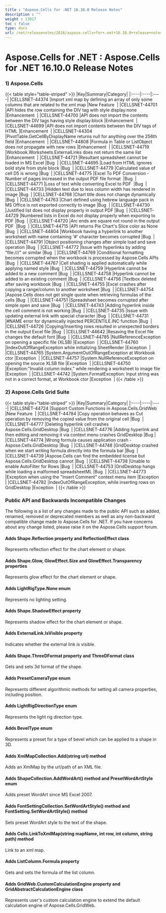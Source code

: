 ```yaml
---
title : "Aspose.Cells for .NET 16.10.0 Release Notes" 
description : "" 
weight : 13017 
toc : false
type: docs
url: /net/releasenotes/2016/aspose.cells+for+.net+16.10.0+release+notes/
---
```


# Aspose.Cells for .NET : Aspose.Cells for .NET 16.10.0 Release Notes


### 1) Aspose.Cells

{{< table style="table-striped" >}}
|Key|Summary|Category|
|:----|:----|:----|
|CELLSNET-44374  |Import xml map by defining an array of only some columns that are related to the xml map  |New Feature   |
|CELLSNET-44701  |API hides the row containing the DIV tag with style display:none  |Enhancement   |
|CELLSNET-44700  |API does not import the contents between the DIV tags having style display:block  |Enhancement   |
|CELLSNET-44699  |API does not import contents between the DIV tags of HTML  |Enhancement   |
|CELLSNET-44304  |PivotTable.GetCellByDisplayName returns null for anything over the 256th field  |Enhancement   |
|CELLSNET-44808  |Formula in Table or ListObject does not propagate with new rows  |Enhancement   |
|CELLSNET-44719  |Workbook.Worksheets.ExternalLinks does not return the same list  |Enhancement   |
|CELLSNET-44721  |Resultant spreadsheet cannot be loaded in MS Excel  |Bug   |
|CELLSNET-44695  |Load from HTML ignores bold style from style block  |Bug   |
|CELLSNET-44779  |Calculated value of cell D5 is wrong  |Bug   |
|CELLSNET-44775  |Excel To PDF Conversion - Number of pages increased in the output PDF file format   |Bug   |
|CELLSNET-44771  |Loss of text while converting Excel to PDF   |Bug   |
|CELLSNET-44733  |Hidden text due to less column width has rendered in image  |Bug   |
|CELLSNET-44768  |Chart title does not change dynamically  |Bug   |
|CELLSNET-44763  |Chart defined using hebrew language pack in MS Office is not exported correctly to image  |Bug   |
|CELLSNET-44730  |Justified list does not display properly in output PDF  |Bug   |
|CELLSNET-44729  |Numbered lists in Excel do not display properly when exporting to PDF  |Bug   |
|CELLSNET-44720  |Arc ends are square not round in the output PDF   |Bug   |
|CELLSNET-44715  |API returns Pie Chart's Slice color as None  |Bug   |
|CELLSNET-44804  |Workbook having a hyperlink to another worksheet with name containing '#' character becomes corrupted  |Bug   |
|CELLSNET-44791  |Object positioning changes after simple load and save operation  |Bug   |
|CELLSNET-44772  |Issue with hyperlinks by adding "file:///" or similar  |Bug   |
|CELLSNET-44769  |Conditional formatting becomes corrupted when the workbook is processed by Aspose.Cells APIs  |Bug   |
|CELLSNET-44767  |Cell shading is applied automatically while applying named style  |Bug   |
|CELLSNET-44759  |Hyperlink cannot be added to a new comment  |Bug   |
|CELLSNET-44758  |Hyperlink cannot be added to an existing comment  |Bug   |
|CELLSNET-44756  |Textbox deleted after saving workbook  |Bug   |
|CELLSNET-44755  |Excel crashes after copying a range/column to another worksheet  |Bug   |
|CELLSNET-44754  |Aspose.Cells does not get single quote when retrieving formulas of the cells  |Bug   |
|CELLSNET-44751  |Spreadsheet becomes corrupted after simple open and save  |Bug   |
|CELLSNET-44743  |Adding hyperlink inside the cell comment is not working  |Bug   |
|CELLSNET-44735  |Issue with updating external link with special character  |Bug   |
|CELLSNET-44731  |#NAME error for dynamically injected PERCENTILE.INC function  |Bug   |
|CELLSNET-44726  |Copying/Inserting rows resulted in unexpected borders in the output Excel file  |Bug   |
|CELLSNET-44642  |Resaving the Excel file changes the default font  |Bug   |
|CELLSNET-44785  |NullReferenceException on opening a specific file (XLSB)  |Exception   |
|CELLSNET-44760  |IndexOutOfRangeException while initializing SheetRender  |Exception   |
|CELLSNET-44765  |System.ArgumentOutOfRangeException at Workbook ctor  |Exception   |
|CELLSNET-44757  |System.NullReferenceException on opening the source XLSB file  |Exception   |
|CELLSNET-44750  |Exception:"Invalid column index." while rendering a worksheet to image file  |Exception   |
|CELLSNET-44742  |System.FormatException: Input string was not in a correct format, at Workbook ctor  |Exception   |
{{< /table >}}

### 2) Aspose.Cells Grid Suite

{{< table style="table-striped" >}}
|Key|Summary|Category|
|:----|:----|:----|
|CELLSNET-44724  |Support Custom Functions in Aspose.Cells.GridWeb  |New Feature   |
|CELLSNET-44784  |Copy operation behaves as Cut operation by removing the copied value from the original cell  |Bug   |
|CELLSNET-44777  |Deleting hyperlink cell crashes Aspose.Cells.GridDesktop  |Bug   |
|CELLSNET-44776  |Adding hyperlink and then editing and removing it via context menu crashes GridDesktop  |Bug  |
|CELLSNET-44774  |Wrong formula causes application crash - Aspose.Cells.GridDesktop  |Bug   |
|CELLSNET-44748  |GridDesktop crashed when we start writing formula directly into the formula bar  |Bug   |
|CELLSNET-44739  |Aspose.Cells can find the embedded license but Aspose.Cells.GridDesktop cannot  |Bug   |
|CELLSNET-44738  |Unable to enable AutoFilter for Rows  |Bug   |
|CELLSNET-44753  |GridDesktop hangs while loading a malformed spreadsheetML  |Bug   |
|CELLSNET-44773  |Exception when using the "Insert Comment" context menu item  |Exception   |
|CELLSNET-44782  |IndexOutOfRangeException, while inserting rows on GridDesktop  |Exception   |
{{< /table >}}

### Public API and Backwards Incompatible Changes

The following is a list of any changes made to the public API such as added, renamed, removed or deprecated members as well as any non-backward compatible change made to Aspose.Cells for .NET. If you have concerns about any change listed, please raise it on the Aspose.Cells support forum.

#### Adds Shape.Reflection property and ReflectionEffect class

Represents reflection effect for the chart element or shape.

#### Adds Shape.Glow, GlowEffect.Size and GlowEffect.Transparency properties

Represents glow effect for the chart element or shape.

#### Adds LightRigType.None enum

Represents no lighting setting.

#### Adds Shape.ShadowEffect property

Represents shadow effect for the chart element or shape.

#### Adds ExternalLink.IsVisible property

Indicates whether the external link is visible.

#### Adds Shape.ThreeDFormat property and ThreeDFormat class

Gets and sets 3d format of the shape.

#### Adds PresetCameraType enum

Represents different algorithmic methods for setting all camera properties, including position.

#### Adds LightRigDirectionType enum

Represents the light rig direction type.

#### Adds BevelType enum

Represents a preset for a type of bevel which can be applied to a shape in 3D.

#### Adds XmlMapCollection.Add(string url) method

Adds an XmlMap by the url/path of an XML file.

#### Adds ShapeCollection.AddWordArt() method and PresetWordArtStyle enum

Adds preset WordArt since MS Excel 2007.

#### Adds FontSettingCollection.SetWordArtStyle() method and FontSetting.SetWordArtStyle() method

Sets preset WordArt style to the text of the shape.

#### Adds Cells.LinkToXmlMap(string mapName, int row, int column, string path) method

Link to an xml map.

#### Adds ListColumn.Formula property

Gets and sets the formula of the list column.

#### Adds GridWeb.CustomCalculationEngine property and GridAbstractCalculationEngine class

Represents user's custom calculation engine to extend the default calculation engine of Aspose.Cells.GridWeb.

